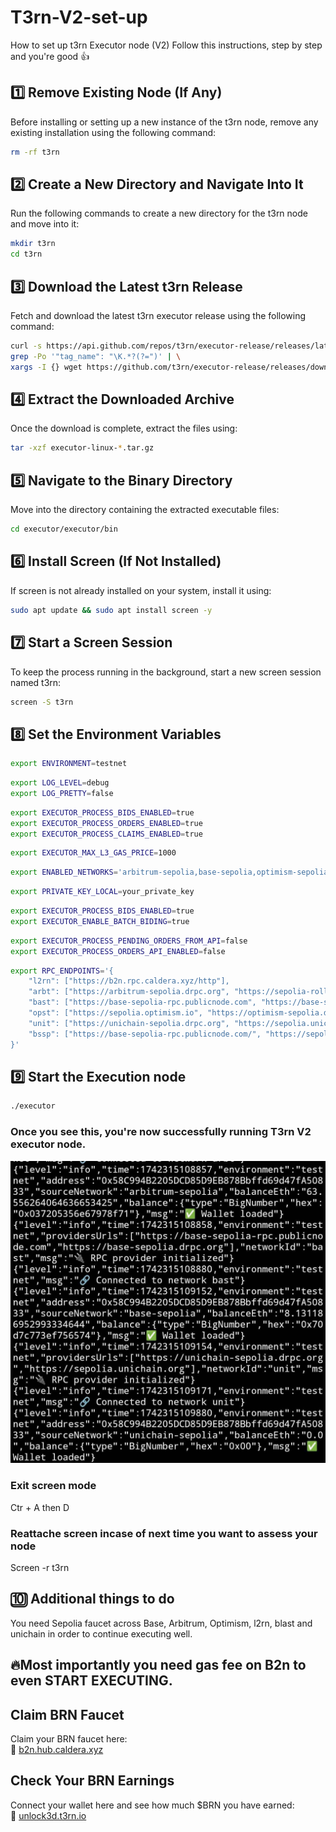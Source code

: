 # T3rn-V2-set-up
How to set up t3rn Executor node (V2)
Follow this instructions, step by step and you're good 👍


## 1️⃣ Remove Existing Node (If Any)  
Before installing or setting up a new instance of the t3rn node, remove any existing installation using the following command:  
```sh
rm -rf t3rn
```
## 2️⃣ Create a New Directory and Navigate Into It

Run the following commands to create a new directory for the t3rn node and move into it:
```sh
mkdir t3rn
cd t3rn
```
## 3️⃣ Download the Latest t3rn Release

Fetch and download the latest t3rn executor release using the following command:
```sh
curl -s https://api.github.com/repos/t3rn/executor-release/releases/latest | \
grep -Po '"tag_name": "\K.*?(?=")' | \
xargs -I {} wget https://github.com/t3rn/executor-release/releases/download/{}/executor-linux-{}.tar.gz
```
## 4️⃣ Extract the Downloaded Archive

Once the download is complete, extract the files using:
```sh
tar -xzf executor-linux-*.tar.gz
```

## 5️⃣ Navigate to the Binary Directory

Move into the directory containing the extracted executable files:
```sh
cd executor/executor/bin
```

## 6️⃣ Install Screen (If Not Installed)

If screen is not already installed on your system, install it using:
```sh
sudo apt update && sudo apt install screen -y
```
## 7️⃣ Start a Screen Session

To keep the process running in the background, start a new screen session named t3rn:
```sh
screen -S t3rn
```

## 8️⃣ Set the Environment Variables
```sh
export ENVIRONMENT=testnet
```

```sh
export LOG_LEVEL=debug
export LOG_PRETTY=false
```

```sh
export EXECUTOR_PROCESS_BIDS_ENABLED=true
export EXECUTOR_PROCESS_ORDERS_ENABLED=true
export EXECUTOR_PROCESS_CLAIMS_ENABLED=true
```

```sh
export EXECUTOR_MAX_L3_GAS_PRICE=1000
```

```sh
export ENABLED_NETWORKS='arbitrum-sepolia,base-sepolia,optimism-sepolia,unichain-sepolia,l2rn'
```

```sh
export PRIVATE_KEY_LOCAL=your_private_key
```

```sh
export EXECUTOR_PROCESS_BIDS_ENABLED=true
export EXECUTOR_ENABLE_BATCH_BIDING=true
```

```sh
export EXECUTOR_PROCESS_PENDING_ORDERS_FROM_API=false
export EXECUTOR_PROCESS_ORDERS_API_ENABLED=false
```

```sh
export RPC_ENDPOINTS='{
    "l2rn": ["https://b2n.rpc.caldera.xyz/http"],
    "arbt": ["https://arbitrum-sepolia.drpc.org", "https://sepolia-rollup.arbitrum.io/rpc"],
    "bast": ["https://base-sepolia-rpc.publicnode.com", "https://base-sepolia.drpc.org"],
    "opst": ["https://sepolia.optimism.io", "https://optimism-sepolia.drpc.org"],
    "unit": ["https://unichain-sepolia.drpc.org", "https://sepolia.unichain.org"],
    "bssp": ["https://base-sepolia-rpc.publicnode.com/", "https://sepolia.base.org"]
}'
```
## 9️⃣ Start the Execution node
```sh
./executor
```
### Once you see this, you're now successfully running T3rn V2 executor node.
![Successful Executor](https://github.com/Tony-smile/T3rn-V2-set-up/blob/main/20250318_183311.jpg)

### Exit screen mode
Ctr + A then D

### Reattache screen incase of next time you want to assess your node
Screen -r t3rn

## 🔟 Additional things to do
You need Sepolia faucet across 
Base, Arbitrum, Optimism, l2rn, blast and unichain in order to continue executing well.

## 🔥Most importantly you need gas fee on B2n to even START EXECUTING.

## Claim BRN Faucet  

Claim your BRN faucet here:  
🔗 [b2n.hub.caldera.xyz](https://b2n.hub.caldera.xyz)  

## Check Your BRN Earnings  

Connect your wallet here and see how much $BRN you have earned:  
🔗 [unlock3d.t3rn.io](https://unlock3d.t3rn.io/)



